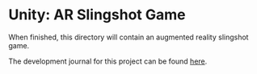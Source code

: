 # Unity: AR Slingshot Game

When finished, this directory will contain an augmented reality slingshot game.

The development journal for this project can be found [here](development_journal.md).
